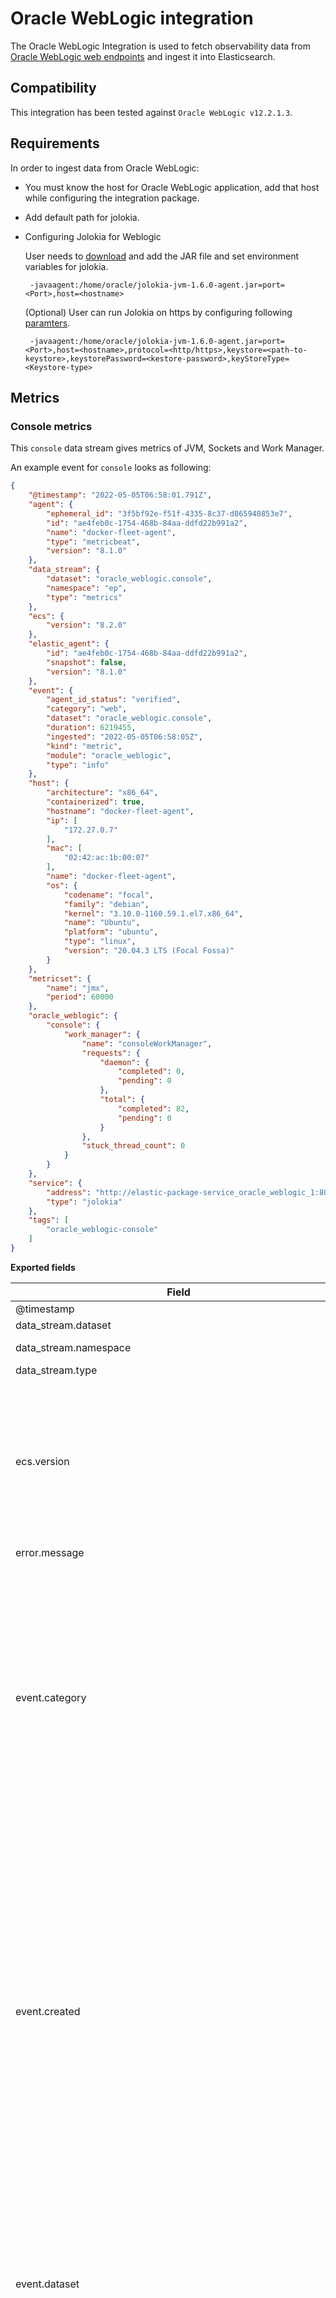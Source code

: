 # Oracle WebLogic integration

The Oracle WebLogic Integration is used to fetch observability data from [Oracle WebLogic web endpoints](https://docs.oracle.com/cd/B16240_01/doc/em.102/b25987/oracle_weblogic.htm) and ingest it into Elasticsearch.

## Compatibility

This integration has been tested against `Oracle WebLogic v12.2.1.3`.

## Requirements

In order to ingest data from Oracle WebLogic:
- You must know the host for Oracle WebLogic application, add that host while configuring the integration package.
- Add default path for jolokia.
- Configuring Jolokia for Weblogic

    User needs to [download](https://jolokia.org/download.html) and add the JAR file and set environment variables for jolokia.

    ```
     -javaagent:/home/oracle/jolokia-jvm-1.6.0-agent.jar=port=<Port>,host=<hostname>
    ``` 
    
    (Optional) User can run Jolokia on https by configuring following [paramters](https://jolokia.org/reference/html/agents.html#:~:text=Table%C2%A03.6.-,JVM%20agent%20configuration%20options,-Parameter).

    ```
     -javaagent:/home/oracle/jolokia-jvm-1.6.0-agent.jar=port=<Port>,host=<hostname>,protocol=<http/https>,keystore=<path-to-keystore>,keystorePassword=<kestore-password>,keyStoreType=<Keystore-type>
    ```

## Metrics

### Console metrics

This `console` data stream gives metrics of JVM, Sockets and Work Manager.

An example event for `console` looks as following:

```json
{
    "@timestamp": "2022-05-05T06:58:01.791Z",
    "agent": {
        "ephemeral_id": "3f5bf92e-f51f-4335-8c37-d865940853e7",
        "id": "ae4feb0c-1754-468b-84aa-ddfd22b991a2",
        "name": "docker-fleet-agent",
        "type": "metricbeat",
        "version": "8.1.0"
    },
    "data_stream": {
        "dataset": "oracle_weblogic.console",
        "namespace": "ep",
        "type": "metrics"
    },
    "ecs": {
        "version": "8.2.0"
    },
    "elastic_agent": {
        "id": "ae4feb0c-1754-468b-84aa-ddfd22b991a2",
        "snapshot": false,
        "version": "8.1.0"
    },
    "event": {
        "agent_id_status": "verified",
        "category": "web",
        "dataset": "oracle_weblogic.console",
        "duration": 6219455,
        "ingested": "2022-05-05T06:58:05Z",
        "kind": "metric",
        "module": "oracle_weblogic",
        "type": "info"
    },
    "host": {
        "architecture": "x86_64",
        "containerized": true,
        "hostname": "docker-fleet-agent",
        "ip": [
            "172.27.0.7"
        ],
        "mac": [
            "02:42:ac:1b:00:07"
        ],
        "name": "docker-fleet-agent",
        "os": {
            "codename": "focal",
            "family": "debian",
            "kernel": "3.10.0-1160.59.1.el7.x86_64",
            "name": "Ubuntu",
            "platform": "ubuntu",
            "type": "linux",
            "version": "20.04.3 LTS (Focal Fossa)"
        }
    },
    "metricset": {
        "name": "jmx",
        "period": 60000
    },
    "oracle_weblogic": {
        "console": {
            "work_manager": {
                "name": "consoleWorkManager",
                "requests": {
                    "daemon": {
                        "completed": 0,
                        "pending": 0
                    },
                    "total": {
                        "completed": 82,
                        "pending": 0
                    }
                },
                "stuck_thread_count": 0
            }
        }
    },
    "service": {
        "address": "http://elastic-package-service_oracle_weblogic_1:8010/jolokia",
        "type": "jolokia"
    },
    "tags": [
        "oracle_weblogic-console"
    ]
}
```

**Exported fields**

| Field | Description | Type |
|---|---|---|
| @timestamp | Event timestamp. | date |
| data_stream.dataset | Data stream dataset. | constant_keyword |
| data_stream.namespace | Data stream namespace. | constant_keyword |
| data_stream.type | Data stream type. | constant_keyword |
| ecs.version | ECS version this event conforms to. `ecs.version` is a required field and must exist in all events. When querying across multiple indices -- which may conform to slightly different ECS versions -- this field lets integrations adjust to the schema version of the events. | keyword |
| error.message | Error message. | match_only_text |
| event.category | This is one of four ECS Categorization Fields, and indicates the second level in the ECS category hierarchy. `event.category` represents the "big buckets" of ECS categories. For example, filtering on `event.category:process` yields all events relating to process activity. This field is closely related to `event.type`, which is used as a subcategory. This field is an array. This will allow proper categorization of some events that fall in multiple categories. | keyword |
| event.created | event.created contains the date/time when the event was first read by an agent, or by your pipeline. This field is distinct from @timestamp in that @timestamp typically contain the time extracted from the original event. In most situations, these two timestamps will be slightly different. The difference can be used to calculate the delay between your source generating an event, and the time when your agent first processed it. This can be used to monitor your agent's or pipeline's ability to keep up with your event source. In case the two timestamps are identical, @timestamp should be used. | date |
| event.dataset | Name of the dataset. If an event source publishes more than one type of log or events (e.g. access log, error log), the dataset is used to specify which one the event comes from. It's recommended but not required to start the dataset name with the module name, followed by a dot, then the dataset name. | keyword |
| event.kind | This is one of four ECS Categorization Fields, and indicates the highest level in the ECS category hierarchy. `event.kind` gives high-level information about what type of information the event contains, without being specific to the contents of the event. For example, values of this field distinguish alert events from metric events. The value of this field can be used to inform how these kinds of events should be handled. They may warrant different retention, different access control, it may also help understand whether the data coming in at a regular interval or not. | keyword |
| event.module | Name of the module this data is coming from. If your monitoring agent supports the concept of modules or plugins to process events of a given source (e.g. Apache logs), `event.module` should contain the name of this module. | keyword |
| event.outcome | This is one of four ECS Categorization Fields, and indicates the lowest level in the ECS category hierarchy. `event.outcome` simply denotes whether the event represents a success or a failure from the perspective of the entity that produced the event. Note that when a single transaction is described in multiple events, each event may populate different values of `event.outcome`, according to their perspective. Also note that in the case of a compound event (a single event that contains multiple logical events), this field should be populated with the value that best captures the overall success or failure from the perspective of the event producer. Further note that not all events will have an associated outcome. For example, this field is generally not populated for metric events, events with `event.type:info`, or any events for which an outcome does not make logical sense. | keyword |
| event.type | This is one of four ECS Categorization Fields, and indicates the third level in the ECS category hierarchy. `event.type` represents a categorization "sub-bucket" that, when used along with the `event.category` field values, enables filtering events down to a level appropriate for single visualization. This field is an array. This will allow proper categorization of some events that fall in multiple event types. | keyword |
| oracle_weblogic.console.jvm.heap.free.current.bytes | Current amount of memory, in bytes, that is available in the JVM heap. | long |
| oracle_weblogic.console.jvm.heap.free.current.percent | Current percentage of the JVM heap that is free. | long |
| oracle_weblogic.console.jvm.heap.size.current | Current size, in bytes, of the JVM heap. | long |
| oracle_weblogic.console.jvm.heap.size.max | Maximum size, in bytes, of the JVM heap. | long |
| oracle_weblogic.console.jvm.server_name | Server Name. | keyword |
| oracle_weblogic.console.jvm.uptime | Number of milliseconds that the virtual machine has been running. | long |
| oracle_weblogic.console.servlet.execution_time.average | Time, in milliseconds, it took to execute all invocations of the servlet since it was most recently deployed. | long |
| oracle_weblogic.console.servlet.execution_time.high | Time, in milliseconds, that the single longest invocation of the servlet has executed since it was most recently deployed. | long |
| oracle_weblogic.console.servlet.execution_time.low | Time, in milliseconds, that the single shortest invocation of the servlet has executed since it was most recently deployed. | long |
| oracle_weblogic.console.servlet.execution_time.total | Time, in milliseconds, that all invocations of the servlet have executed since it was most recently deployed. | long |
| oracle_weblogic.console.servlet.invocation.total | Total number of times the servlet has been invoked since WebLogic Server started. | long |
| oracle_weblogic.console.servlet.name | Servlet name. | keyword |
| oracle_weblogic.console.servlet.pool_max_capacity | Maximum capacity of this servlet for single thread model servlets. | long |
| oracle_weblogic.console.servlet.reload.total | Total number of times WebLogic Server has reloaded the servlet since it was last deployed. WebLogic Server typically reloads a servlet if it has been modified. | long |
| oracle_weblogic.console.work_manager.name | Work manager name. | keyword |
| oracle_weblogic.console.work_manager.requests.daemon.completed | Number of daemon requests that have been processed. | long |
| oracle_weblogic.console.work_manager.requests.daemon.pending | Number of waiting daemon requests in the queue. | long |
| oracle_weblogic.console.work_manager.requests.total.completed | Total number of requests that have been processed. | long |
| oracle_weblogic.console.work_manager.requests.total.pending | Total number of waiting requests in the queue. | long |
| oracle_weblogic.console.work_manager.stuck_thread_count | Number of stuck threads in the thread pool. | long |
| service.address | Address where data about this service was collected from. This should be a URI, network address (ipv4:port or [ipv6]:port) or a resource path (sockets). | keyword |
| service.type | The type of the service data is collected from. The type can be used to group and correlate logs and metrics from one service type. Example: If logs or metrics are collected from Elasticsearch, `service.type` would be `elasticsearch`. | keyword |
| tags | List of keywords used to tag each event. | keyword |

